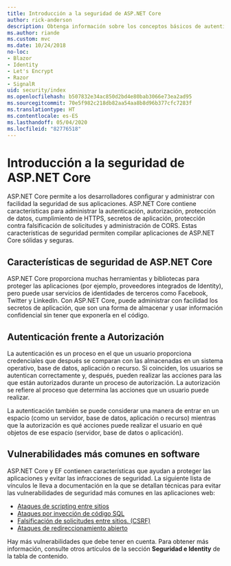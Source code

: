 ```yaml
---
title: Introducción a la seguridad de ASP.NET Core
author: rick-anderson
description: Obtenga información sobre los conceptos básicos de autenticación, autorización y seguridad en ASP.NET Core.
ms.author: riande
ms.custom: mvc
ms.date: 10/24/2018
no-loc:
- Blazor
- Identity
- Let's Encrypt
- Razor
- SignalR
uid: security/index
ms.openlocfilehash: b507832e34ac850d2bd4e80bab3066e73ea2ad95
ms.sourcegitcommit: 70e5f982c218db82aa54aa8b8d96b377cfc7283f
ms.translationtype: HT
ms.contentlocale: es-ES
ms.lasthandoff: 05/04/2020
ms.locfileid: "82776518"
---
```

# <a name="overview-of-aspnet-core-security"></a>Introducción a la seguridad de ASP.NET Core

ASP.NET Core permite a los desarrolladores configurar y administrar con facilidad la seguridad de sus aplicaciones. ASP.NET Core contiene características para administrar la autenticación, autorización, protección de datos, cumplimiento de HTTPS, secretos de aplicación, protección contra falsificación de solicitudes y administración de CORS. Estas características de seguridad permiten compilar aplicaciones de ASP.NET Core sólidas y seguras.

## <a name="aspnet-core-security-features"></a>Características de seguridad de ASP.NET Core

ASP.NET Core proporciona muchas herramientas y bibliotecas para proteger las aplicaciones (por ejemplo, proveedores integrados de Identity), pero puede usar servicios de identidades de terceros como Facebook, Twitter y LinkedIn. Con ASP.NET Core, puede administrar con facilidad los secretos de aplicación, que son una forma de almacenar y usar información confidencial sin tener que exponerla en el código.

## <a name="authentication-vs-authorization"></a>Autenticación frente a Autorización

La autenticación es un proceso en el que un usuario proporciona credenciales que después se comparan con las almacenadas en un sistema operativo, base de datos, aplicación o recurso. Si coinciden, los usuarios se autentican correctamente y, después, pueden realizar las acciones para las que están autorizados durante un proceso de autorización. La autorización se refiere al proceso que determina las acciones que un usuario puede realizar.

La autenticación también se puede considerar una manera de entrar en un espacio (como un servidor, base de datos, aplicación o recurso) mientras que la autorización es qué acciones puede realizar el usuario en qué objetos de ese espacio (servidor, base de datos o aplicación).

## <a name="common-vulnerabilities-in-software"></a>Vulnerabilidades más comunes en software

ASP.NET Core y EF contienen características que ayudan a proteger las aplicaciones y evitar las infracciones de seguridad. La siguiente lista de vínculos le lleva a documentación en la que se detallan técnicas para evitar las vulnerabilidades de seguridad más comunes en las aplicaciones web:

* [Ataques de scripting entre sitios](xref:security/cross-site-scripting)
* [Ataques por inyección de código SQL](/ef/core/querying/raw-sql)
* [Falsificación de solicitudes entre sitios. (CSRF)](xref:security/anti-request-forgery)
* [Ataques de redireccionamiento abierto](xref:security/preventing-open-redirects)

Hay más vulnerabilidades que debe tener en cuenta. Para obtener más información, consulte otros artículos de la sección **Seguridad e Identity** de la tabla de contenido.
